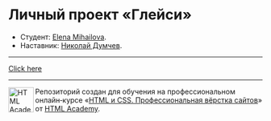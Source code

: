 # Личный проект «Глейси»

* Студент: [Elena Mihailova](https://up.htmlacademy.ru/htmlcss/33/user/1959447).
* Наставник: [Николай Думчев](https://htmlacademy.ru/profile/nikopol-fw).

---

<a href="https://elenamihailova.github.io/1959447-gllacy-33/">Click here </a>

---

<a href="https://htmlacademy.ru/intensive/htmlcss"><img align="left" width="50" height="50" alt="HTML Academy" src="https://up.htmlacademy.ru/static/img/intensive/htmlcss/logo-for-github-2.png"></a>

Репозиторий создан для обучения на профессиональном онлайн‑курсе «[HTML и CSS. Профессиональная вёрстка сайтов](https://htmlacademy.ru/intensive/htmlcss)» от [HTML Academy](https://htmlacademy.ru).
